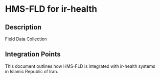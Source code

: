 # HMS-FLD for ir-health

## Description

Field Data Collection

## Integration Points

This document outlines how HMS-FLD is integrated with ir-health systems in Islamic Republic of Iran.
